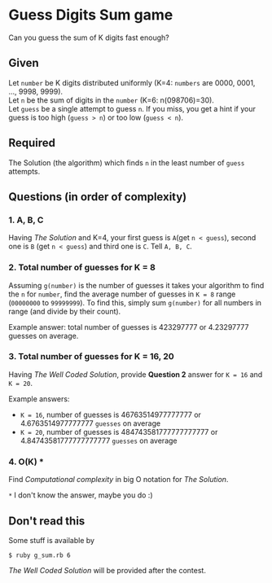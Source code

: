 # Guess Digits Sum game

Can you guess the sum of K digits fast enough?

## Given

Let `number` be K digits distributed uniformly (K=4: `numbers` are 0000, 0001, ..., 9998, 9999).  
Let `n` be the sum of digits in the `number` (K=6: n(098706)=30).  
Let `guess` be a single attempt to guess `n`. If you miss, you get a hint if your guess is too high (`guess > n`) or too low (`guess < n`).

## Required

The Solution (the algorithm) which finds `n` in the least number of `guess` attempts.

## Questions (in order of complexity)

### 1. A, B, C

Having *The Solution* and K=4, your first guess is `A`(get `n < guess`), second one is
`B` (get `n < guess`) and third one is `C`. Tell `A, B, C`.

### 2. Total number of guesses for K = 8

Assuming `g(number)` is the number of guesses it takes your algorithm to find the `n` for `number`,
find the average number of guesses in `K = 8` range (`00000000` to `99999999`). To find this, simply
sum `g(number)` for all numbers in range (and divide by their count).

Example answer: total number of guesses is 423297777 or 4.23297777 guesses on average.

### 3. Total number of guesses for K = 16, 20

Having *The Well Coded Solution*, provide **Question 2** answer for `K = 16` and `K = 20`.

Example answers:
- `K = 16`, number of guesses is 46763514977777777 or 4.6763514977777777 `guesses` on average
- `K = 20`, number of guesses is 484743581777777777777 or 4.84743581777777777777 `guesses` on average

### 4. O(K) *

Find *Computational complexity* in big O notation for *The Solution*.

`*` I don't know the answer, maybe you do :)

## Don't read this

Some stuff is available by

    $ ruby g_sum.rb 6

*The Well Coded Solution* will be provided after the contest.
